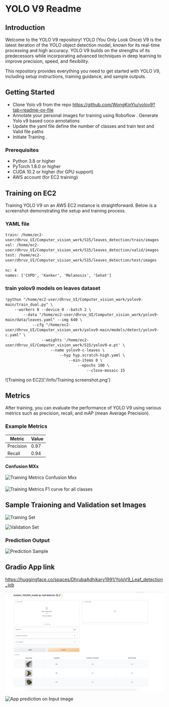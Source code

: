 # YOLO V9 Readme

## Introduction

Welcome to the YOLO V9 repository! YOLO (You Only Look Once) V9 is the latest iteration of the YOLO object detection model, known for its real-time processing and high accuracy. YOLO V9 builds on the strengths of its predecessors while incorporating advanced techniques in deep learning to improve precision, speed, and flexibility.

This repository provides everything you need to get started with YOLO V9, including setup instructions, training guidance, and sample outputs.

## Getting Started
- Clone Yolo v9 from the repo https://github.com/WongKinYiu/yolov9?tab=readme-ov-file
- Annotate your personal images for training using Roboflow . Generate Yolo v9 based coco annotations 
- Update the yaml file define the number of classes and train test and Valid file paths 
- Initiate Training . 

### Prerequisites

- Python 3.8 or higher
- PyTorch 1.8.0 or higher
- CUDA 10.2 or higher (for GPU support)
- AWS account (for EC2 training)


## Training on EC2

Training YOLO V9 on an AWS EC2 instance is straightforward. Below is a screenshot demonstrating the setup and training process.

### YAML file 

```
train: /home/ec2-user/dhruv_UI/Computer_vision_work/S15/leaves_detection/train/images
val: /home/ec2-user/dhruv_UI/Computer_vision_work/S15/leaves_detection/valid/images
test: /home/ec2-user/dhruv_UI/Computer_vision_work/S15/leaves_detection/test/images

nc: 4
names: ['CVPD', 'Kanker', 'Melanosis', 'Sehat']

```



### train yolov9 models on leaves dataset
```
!python "/home/ec2-user/dhruv_UI/Computer_vision_work/yolov9-main/train_dual.py" \
    --workers 8 --device 0 --batch 2 \
        --data "/home/ec2-user/dhruv_UI/Computer_vision_work/yolov9-main/data/leaves.yaml" --img 640 \
            --cfg "/home/ec2-user/dhruv_UI/Computer_vision_work/yolov9-main/models/detect/yolov9-c.yaml" \
                --weights '/home/ec2-user/dhruv_UI/Computer_vision_work/S15/yolov9-e.pt' \
                    --name yolov9-c-leaves \
                        --hyp hyp.scratch-high.yaml \
                            --min-items 0 \
                                --epochs 100 \
                                    --close-mosaic 15
```

![Training on EC2]('/Info/Training screenshot.png')


## Metrics

After training, you can evaluate the performance of YOLO V9 using various metrics such as precision, recall, and mAP (mean Average Precision).

### Example Metrics

| Metric   | Value  |
|----------|--------|
| Precision| 0.97   |
| Recall   | 0.94   |

#### Confusion MXx
![Training Metrics Confusion Mxx]('/Info/confusion_matrix.png')

####
![Training Metrics F1 curve for all classes]('/Info/F1_curve.png')


## Sample Traioning and Validation set Images 

![Training Set]('/Info/train_batch0.jpg')

![Validation Set]('/Info/val_batch2_labels.jpg')

### Prediction Output

![Prediction Sample]('/Info/val_batch1_pred.jpg')


## Gradio App link 

https://huggingface.co/spaces/DhrubaAdhikary1991/YoloV9_Leaf_detection_job

![App Overview on Hugging Face](https://github.com/DhrubaAdhikary/ERA_V2/blob/412a8db5456863b58ce7ca032f392473787a7f09/S15/Info/App%20Overview.png)

![App prediction on Input image]('S15/Info/App_prediction.png')


